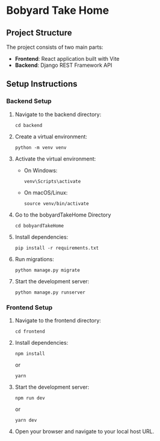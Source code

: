 # Bobyard Take Home

## Project Structure

The project consists of two main parts:

- **Frontend**: React application built with Vite
- **Backend**: Django REST Framework API

## Setup Instructions

### Backend Setup

1. Navigate to the backend directory:

   ```
   cd backend
   ```

2. Create a virtual environment:

   ```
   python -m venv venv
   ```

3. Activate the virtual environment:

   - On Windows:
     ```
     venv\Scripts\activate
     ```
   - On macOS/Linux:
     ```
     source venv/bin/activate
     ```

4. Go to the bobyardTakeHome Directory

   ```
   cd bobyardTakeHome
   ```

5. Install dependencies:

   ```
   pip install -r requirements.txt
   ```

6. Run migrations:

   ```
   python manage.py migrate
   ```

7. Start the development server:
   ```
   python manage.py runserver
   ```

### Frontend Setup

1. Navigate to the frontend directory:

   ```
   cd frontend
   ```

2. Install dependencies:

   ```
   npm install
   ```

   or

   ```
   yarn
   ```

3. Start the development server:

   ```
   npm run dev
   ```

   or

   ```
   yarn dev
   ```

4. Open your browser and navigate to your local host URL.
